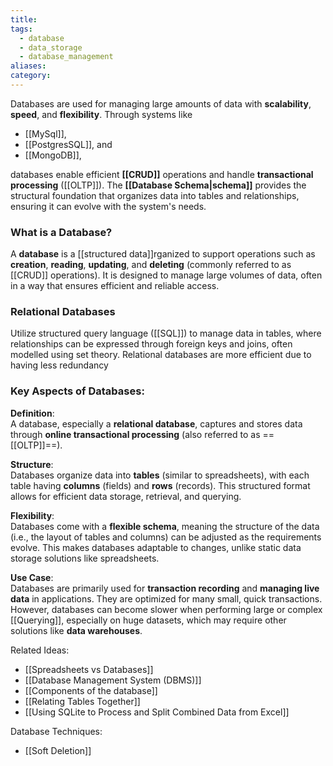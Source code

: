 ```yaml
---
title: 
tags:
  - database
  - data_storage
  - database_management
aliases: 
category:
---
```

Databases are used for managing large amounts of data with **scalability**, **speed**, and **flexibility**. Through systems like
- [[MySql]], 
- [[PostgresSQL]], and 
- [[MongoDB]], 

databases enable efficient **[[CRUD]]** operations and handle **transactional processing** ([[OLTP]]). The **[[Database Schema|schema]]** provides the structural foundation that organizes data into tables and relationships, ensuring it can evolve with the system's needs.
### What is a Database?

A **database** is a [[structured data]]rganized to support operations such as **creation**, **reading**, **updating**, and **deleting** (commonly referred to as [[CRUD]] operations). It is designed to manage large volumes of data, often in a way that ensures efficient and reliable access.

### Relational Databases

Utilize structured query language ([[SQL]]) to manage data in tables, where relationships can be expressed through foreign keys and joins, often modelled using set theory. Relational databases are more efficient due to having less redundancy 
### Key Aspects of Databases:

**Definition**:  
   A database, especially a **relational database**, captures and stores data through **online transactional processing** (also referred to as ==[[OLTP]]==).

 **Structure**:  
   Databases organize data into **tables** (similar to spreadsheets), with each table having **columns** (fields) and **rows** (records). This structured format allows for efficient data storage, retrieval, and querying.

 **Flexibility**:  
   Databases come with a **flexible schema**, meaning the structure of the data (i.e., the layout of tables and columns) can be adjusted as the requirements evolve. This makes databases adaptable to changes, unlike static data storage solutions like spreadsheets.

**Use Case**:  
   Databases are primarily used for **transaction recording** and **managing live data** in applications. They are optimized for many small, quick transactions. However, databases can become slower when performing large or complex [[Querying]], especially on huge datasets, which may require other solutions like **data warehouses**.

Related Ideas:
- [[Spreadsheets vs Databases]]
- [[Database Management System (DBMS)]]
- [[Components of the database]]
- [[Relating Tables Together]]
- [[Using SQLite to Process and Split Combined Data from Excel]]

Database Techniques:
- [[Soft Deletion]]

